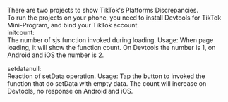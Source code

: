 There are two projects to show TikTok's Platforms Discrepancies.  
To run the projects on your phone, you need to install Devtools for TikTok Mini-Program, and bind your TikTok account.  
initcount:  
The number of sjs function invoked during loading. 
Usage: When page loading, it will show the function count. On Devtools the number is 1, on Android and iOS the number is 2.  

setdatanull:  
Reaction of setData operation. 
Usage: Tap the button to invoked the function that do setData with empty data. The count will increase on Devtools, no response on Android and iOS.